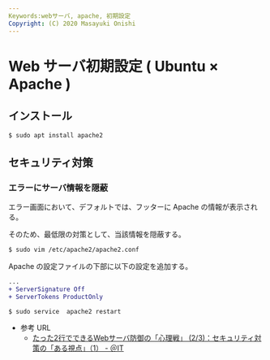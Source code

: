 ```yaml
---
Keywords:webサーバ, apache, 初期設定
Copyright: (C) 2020 Masayuki Onishi
---
```


# Web サーバ初期設定 ( Ubuntu × Apache )


## インストール

```bash
$ sudo apt install apache2
```

## セキュリティ対策

### エラーにサーバ情報を隠蔽

エラー画面において、デフォルトでは、フッターに Apache の情報が表示される。

そのため、最低限の対策として、当該情報を隠蔽する。


```bash
$ sudo vim /etc/apache2/apache2.conf
```

Apache の設定ファイルの下部に以下の設定を追加する。

```diff
...
+ ServerSignature Off
+ ServerTokens ProductOnly
```

```bash
$ sudo service  apache2 restart
```

- 参考 URL
  - [たった2行でできるWebサーバ防御の「心理戦」 \(2/3\)：セキュリティ対策の「ある視点」（1） \- ＠IT](https://www.atmarkit.co.jp/ait/articles/0707/19/news141_2.html)

